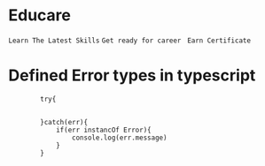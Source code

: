 # Educare

`Learn The Latest Skills`
`Get ready for career `
`Earn Certificate`

# Defined Error types in typescript 
            try{
    
                
            }catch(err){
                if(err instancOf Error){
                    console.log(err.message)
                }
            }
